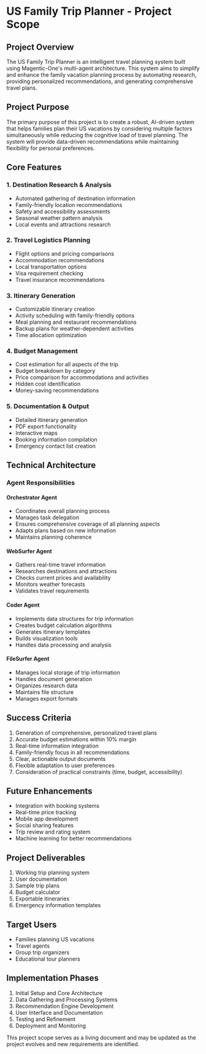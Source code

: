 # US Family Trip Planner - Project Scope

## Project Overview
The US Family Trip Planner is an intelligent travel planning system built using Magentic-One's multi-agent architecture. This system aims to simplify and enhance the family vacation planning process by automating research, providing personalized recommendations, and generating comprehensive travel plans.

## Project Purpose
The primary purpose of this project is to create a robust, AI-driven system that helps families plan their US vacations by considering multiple factors simultaneously while reducing the cognitive load of travel planning. The system will provide data-driven recommendations while maintaining flexibility for personal preferences.

## Core Features

### 1. Destination Research & Analysis
- Automated gathering of destination information
- Family-friendly location recommendations
- Safety and accessibility assessments
- Seasonal weather pattern analysis
- Local events and attractions research

### 2. Travel Logistics Planning
- Flight options and pricing comparisons
- Accommodation recommendations
- Local transportation options
- Visa requirement checking
- Travel insurance recommendations

### 3. Itinerary Generation
- Customizable itinerary creation
- Activity scheduling with family-friendly options
- Meal planning and restaurant recommendations
- Backup plans for weather-dependent activities
- Time allocation optimization

### 4. Budget Management
- Cost estimation for all aspects of the trip
- Budget breakdown by category
- Price comparison for accommodations and activities
- Hidden cost identification
- Money-saving recommendations

### 5. Documentation & Output
- Detailed itinerary generation
- PDF export functionality
- Interactive maps
- Booking information compilation
- Emergency contact list creation

## Technical Architecture

### Agent Responsibilities

#### Orchestrator Agent
- Coordinates overall planning process
- Manages task delegation
- Ensures comprehensive coverage of all planning aspects
- Adapts plans based on new information
- Maintains planning coherence

#### WebSurfer Agent
- Gathers real-time travel information
- Researches destinations and attractions
- Checks current prices and availability
- Monitors weather forecasts
- Validates travel requirements

#### Coder Agent
- Implements data structures for trip information
- Creates budget calculation algorithms
- Generates itinerary templates
- Builds visualization tools
- Handles data processing and analysis

#### FileSurfer Agent
- Manages local storage of trip information
- Handles document generation
- Organizes research data
- Maintains file structure
- Manages export formats

## Success Criteria
1. Generation of comprehensive, personalized travel plans
2. Accurate budget estimations within 10% margin
3. Real-time information integration
4. Family-friendly focus in all recommendations
5. Clear, actionable output documents
6. Flexible adaptation to user preferences
7. Consideration of practical constraints (time, budget, accessibility)

## Future Enhancements
- Integration with booking systems
- Real-time price tracking
- Mobile app development
- Social sharing features
- Trip review and rating system
- Machine learning for better recommendations

## Project Deliverables
1. Working trip planning system
2. User documentation
3. Sample trip plans
4. Budget calculator
5. Exportable itineraries
6. Emergency information templates

## Target Users
- Families planning US vacations
- Travel agents
- Group trip organizers
- Educational tour planners

## Implementation Phases
1. Initial Setup and Core Architecture
2. Data Gathering and Processing Systems
3. Recommendation Engine Development
4. User Interface and Documentation
5. Testing and Refinement
6. Deployment and Monitoring

This project scope serves as a living document and may be updated as the project evolves and new requirements are identified. 